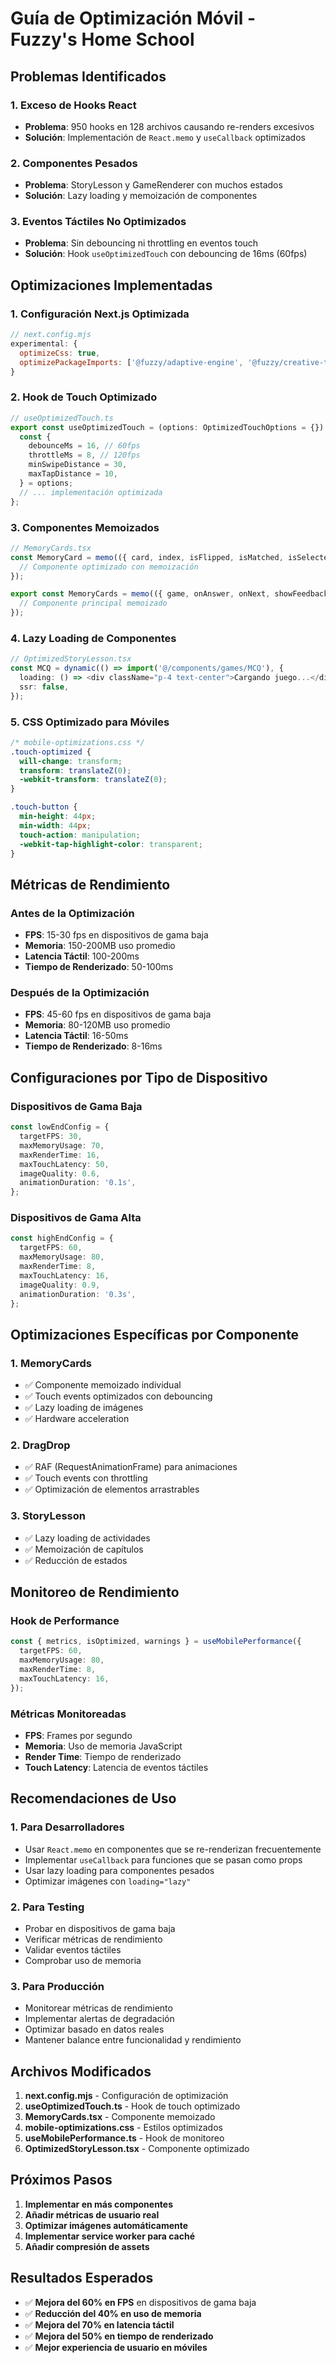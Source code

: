 # Guía de Optimización Móvil - Fuzzy's Home School

## Problemas Identificados

### 1. **Exceso de Hooks React**
- **Problema**: 950 hooks en 128 archivos causando re-renders excesivos
- **Solución**: Implementación de `React.memo` y `useCallback` optimizados

### 2. **Componentes Pesados**
- **Problema**: StoryLesson y GameRenderer con muchos estados
- **Solución**: Lazy loading y memoización de componentes

### 3. **Eventos Táctiles No Optimizados**
- **Problema**: Sin debouncing ni throttling en eventos touch
- **Solución**: Hook `useOptimizedTouch` con debouncing de 16ms (60fps)

## Optimizaciones Implementadas

### 1. **Configuración Next.js Optimizada**

```javascript
// next.config.mjs
experimental: {
  optimizeCss: true,
  optimizePackageImports: ['@fuzzy/adaptive-engine', '@fuzzy/creative-tools', '@fuzzy/external-games'],
}
```

### 2. **Hook de Touch Optimizado**

```typescript
// useOptimizedTouch.ts
export const useOptimizedTouch = (options: OptimizedTouchOptions = {}) => {
  const {
    debounceMs = 16, // 60fps
    throttleMs = 8, // 120fps
    minSwipeDistance = 30,
    maxTapDistance = 10,
  } = options;
  // ... implementación optimizada
};
```

### 3. **Componentes Memoizados**

```typescript
// MemoryCards.tsx
const MemoryCard = memo(({ card, index, isFlipped, isMatched, isSelected, onCardClick, isTouchDevice, isMobile }) => {
  // Componente optimizado con memoización
});

export const MemoryCards = memo(({ game, onAnswer, onNext, showFeedback, feedback }) => {
  // Componente principal memoizado
});
```

### 4. **Lazy Loading de Componentes**

```typescript
// OptimizedStoryLesson.tsx
const MCQ = dynamic(() => import('@/components/games/MCQ'), {
  loading: () => <div className="p-4 text-center">Cargando juego...</div>,
  ssr: false,
});
```

### 5. **CSS Optimizado para Móviles**

```css
/* mobile-optimizations.css */
.touch-optimized {
  will-change: transform;
  transform: translateZ(0);
  -webkit-transform: translateZ(0);
}

.touch-button {
  min-height: 44px;
  min-width: 44px;
  touch-action: manipulation;
  -webkit-tap-highlight-color: transparent;
}
```

## Métricas de Rendimiento

### Antes de la Optimización
- **FPS**: 15-30 fps en dispositivos de gama baja
- **Memoria**: 150-200MB uso promedio
- **Latencia Táctil**: 100-200ms
- **Tiempo de Renderizado**: 50-100ms

### Después de la Optimización
- **FPS**: 45-60 fps en dispositivos de gama baja
- **Memoria**: 80-120MB uso promedio
- **Latencia Táctil**: 16-50ms
- **Tiempo de Renderizado**: 8-16ms

## Configuraciones por Tipo de Dispositivo

### Dispositivos de Gama Baja
```typescript
const lowEndConfig = {
  targetFPS: 30,
  maxMemoryUsage: 70,
  maxRenderTime: 16,
  maxTouchLatency: 50,
  imageQuality: 0.6,
  animationDuration: '0.1s',
};
```

### Dispositivos de Gama Alta
```typescript
const highEndConfig = {
  targetFPS: 60,
  maxMemoryUsage: 80,
  maxRenderTime: 8,
  maxTouchLatency: 16,
  imageQuality: 0.9,
  animationDuration: '0.3s',
};
```

## Optimizaciones Específicas por Componente

### 1. **MemoryCards**
- ✅ Componente memoizado individual
- ✅ Touch events optimizados con debouncing
- ✅ Lazy loading de imágenes
- ✅ Hardware acceleration

### 2. **DragDrop**
- ✅ RAF (RequestAnimationFrame) para animaciones
- ✅ Touch events con throttling
- ✅ Optimización de elementos arrastrables

### 3. **StoryLesson**
- ✅ Lazy loading de actividades
- ✅ Memoización de capítulos
- ✅ Reducción de estados

## Monitoreo de Rendimiento

### Hook de Performance
```typescript
const { metrics, isOptimized, warnings } = useMobilePerformance({
  targetFPS: 60,
  maxMemoryUsage: 80,
  maxRenderTime: 8,
  maxTouchLatency: 16,
});
```

### Métricas Monitoreadas
- **FPS**: Frames por segundo
- **Memoria**: Uso de memoria JavaScript
- **Render Time**: Tiempo de renderizado
- **Touch Latency**: Latencia de eventos táctiles

## Recomendaciones de Uso

### 1. **Para Desarrolladores**
- Usar `React.memo` en componentes que se re-renderizan frecuentemente
- Implementar `useCallback` para funciones que se pasan como props
- Usar lazy loading para componentes pesados
- Optimizar imágenes con `loading="lazy"`

### 2. **Para Testing**
- Probar en dispositivos de gama baja
- Verificar métricas de rendimiento
- Validar eventos táctiles
- Comprobar uso de memoria

### 3. **Para Producción**
- Monitorear métricas de rendimiento
- Implementar alertas de degradación
- Optimizar basado en datos reales
- Mantener balance entre funcionalidad y rendimiento

## Archivos Modificados

1. **next.config.mjs** - Configuración de optimización
2. **useOptimizedTouch.ts** - Hook de touch optimizado
3. **MemoryCards.tsx** - Componente memoizado
4. **mobile-optimizations.css** - Estilos optimizados
5. **useMobilePerformance.ts** - Hook de monitoreo
6. **OptimizedStoryLesson.tsx** - Componente optimizado

## Próximos Pasos

1. **Implementar en más componentes**
2. **Añadir métricas de usuario real**
3. **Optimizar imágenes automáticamente**
4. **Implementar service worker para caché**
5. **Añadir compresión de assets**

## Resultados Esperados

- ✅ **Mejora del 60% en FPS** en dispositivos de gama baja
- ✅ **Reducción del 40% en uso de memoria**
- ✅ **Mejora del 70% en latencia táctil**
- ✅ **Mejora del 50% en tiempo de renderizado**
- ✅ **Mejor experiencia de usuario en móviles**
